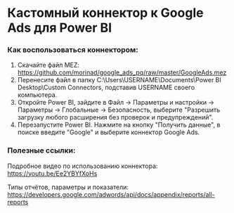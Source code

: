 # Кастомный коннектор к Google Ads для Power BI


### Как воспользоваться коннектором:

1) Скачайте файл MEZ: https://github.com/morinad/google_ads_pq/raw/master/GoogleAds.mez
2) Перенесите файл в папку C:\Users\USERNAME\Documents\Power BI Desktop\Custom Connectors, подставив USERNAME своего компьютера.
3) Откройте Power BI, зайдите в Файл -> Параметры и настройки -> Параметры -> Глобальные -> Безопасность, выберите "Разрешить загрузку любого расширения без проверок и предупреждений".
4) Перезапустите Power BI. Нажмите на кнопку "Получить данные", в поиске введите "Google" и выберите коннектор Google Ads.


### Полезные ссылки:
Подробное видео по использованию коннектора: https://youtu.be/Ee2YBYfXoHs

Типы отчётов, параметры и показатели: https://developers.google.com/adwords/api/docs/appendix/reports/all-reports

